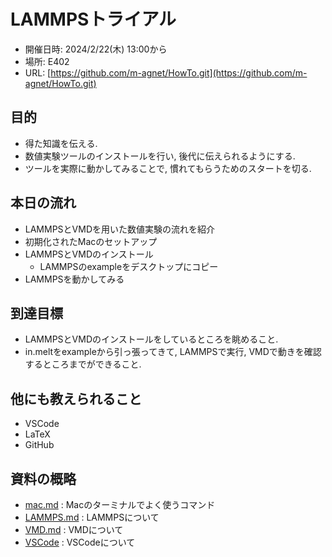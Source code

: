 
# LAMMPSトライアル

- 開催日時: 2024/2/22(木) 13:00から
- 場所: E402
- URL: [https://github.com/m-agnet/HowTo.git](https://github.com/m-agnet/HowTo.git)
  
## 目的

- 得た知識を伝える.
- 数値実験ツールのインストールを行い, 後代に伝えられるようにする.
- ツールを実際に動かしてみることで, 慣れてもらうためのスタートを切る. 

## 本日の流れ

- LAMMPSとVMDを用いた数値実験の流れを紹介
- 初期化されたMacのセットアップ
- LAMMPSとVMDのインストール
  - LAMMPSのexampleをデスクトップにコピー
- LAMMPSを動かしてみる

## 到達目標

- LAMMPSとVMDのインストールをしているところを眺めること. 
- in.meltをexampleから引っ張ってきて, LAMMPSで実行, VMDで動きを確認するところまでができること. 

## 他にも教えられること

- VSCode
- LaTeX
- GitHub

## 資料の概略

- [mac.md](./mac.md) : Macのターミナルでよく使うコマンド
- [LAMMPS.md](./LAMMPS.md) : LAMMPSについて
- [VMD.md](./VMD.md) : VMDについて
- [VSCode](./VSCode.md) : VSCodeについて